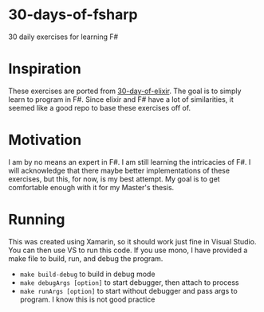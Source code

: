 # 30-days-of-fsharp
30 daily exercises for learning F#

Inspiration
===========

These exercises are ported from [30-day-of-elixir](https://github.com/kblake/30-days-of-elixir). The goal is to simply learn to program in F#. Since elixir and F# have a lot of similarities, it seemed like a good repo to base these exercises off of.

Motivation
==========

I am by no means an expert in F#. I am still learning the intricacies of F#. I will acknowledge that there maybe better implementations of these exercises, but this, for now, is my best attempt. My goal is to get comfortable enough with it for my Master's thesis.

Running
=======

This was created using Xamarin, so it should work just fine in Visual Studio. You can then use VS to run this code. If you use mono, I have provided a make file to build, run, and debug the program.

- `make build-debug` to build in debug mode
- `make debugArgs [option]` to start debugger, then attach to process
- `make runArgs [option]` to start without debugger and pass args to program. I know this is not good practice

